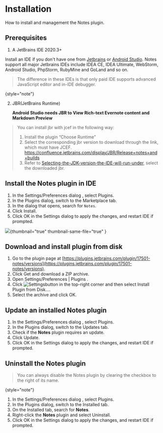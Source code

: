 # Installation

How to install and management the Notes plugin.

## Prerequisites

1. A JetBrains IDE 2020.3+

Install an IDE if you don't have one from [Jetbrains](https://www.jetbrains.com)
or [Android Studio](https://developer.android.com/sdk/installing/studio.html). Notes support all major Jetbrains
IDEs include IDEA CE, IDEA Ultimate, WebStorm, Android Studio, PhpStorm, RubyMine and GoLand and so on.


> The difference in these IDEs is that only paid IDE supports advanced JavaScript editor and in-IDE debugger.
>
{style="note"}

2. JBR(JetBrains Runtime)

   **Android Studio needs JBR to View Rich-text Evernote content and Markdown Preview**
> You can install jbr with jcef in the following way:
>
> 1. Install the plugin “Choose Runtime”
> 2. Select the corresponding jbr version to download through the link, which must have JCEF. https://confluence.jetbrains.com/display/JBR/Release+notes+and+builds
> 3. Refer to [Selecting-the-JDK-version-the-IDE-will-run-under](https://intellij-support.jetbrains.com/hc/en-us/articles/206544879-Selecting-the-JDK-version-the-IDE-will-run-under), select the downloaded jbr.


## Install the Notes plugin in IDE

1. In the <ui-path>Settings/Preferences</ui-path> dialog <shortcut key="ShowSettings" /> , select <ui-path>Plugins</ui-path>.
2. In the <ui-path>Plugins</ui-path> dialog, switch to the <ui-path>Marketplace</ui-path> tab.
3. In the dialog that opens, search for `Notes`.
4. Click <control>Install</control>.
5. Click <control>OK</control>  in the <control>Settings</control>  dialog to apply the changes, and restart <control>IDE</control>  if prompted.

![](notes-install.png){thumbnail="true" thumbnail-same-file="true" }

## Download and install plugin from disk

1. Go to the plugin page at [https://plugins.jetbrains.com/plugin/17501-notes/versions](https://plugins.jetbrains.com/plugin/17501-notes/versions).
2. Click <control>Get</control> and download a ZIP archive.
3. Open <path> Settings/Preferences | Plugins </path> <shortcut key="ShowSettings" />.
4. Click ![Settings](settings.svg)button in the top-right corner and then select <control>Install Plugin from Disk…</control>.
5. Select the archive and click <control>OK</control>.

## Update an installed Notes plugin

1. In the <ui-path>Settings/Preferences</ui-path> dialog <shortcut key="ShowSettings" /> , select <ui-path>Plugins</ui-path>.
2. In the <ui-path>Plugins</ui-path> dialog, switch to the <ui-path>Updates</ui-path> tab.
3. Check if the **Notes** plugin requires an update.
4. Click <control>Update</control>.
5. Click <control>OK</control> in the <control>Settings</control>  dialog to apply the changes, and restart <control>IDE</control>  if prompted.

## Uninstall the Notes plugin

> You can always disable the Notes plugin by clearing the checkbox to the right of its name.
>
{style="note"}

1. In the <ui-path>Settings/Preferences</ui-path> dialog <shortcut key="ShowSettings" /> , select <ui-path>Plugins</ui-path>.
2. In the <ui-path>Plugins</ui-path> dialog, switch to the <ui-path>Installed</ui-path> tab.
3. On the <ui-path>Installed</ui-path> tab, search for **Notes**.
4. Right-click the **Notes** plugin and select <control>Uninstall</control>.
5. Click <control>OK</control> in the <control>Settings</control>  dialog to apply the changes, and restart <control>IDE</control>  if prompted.



